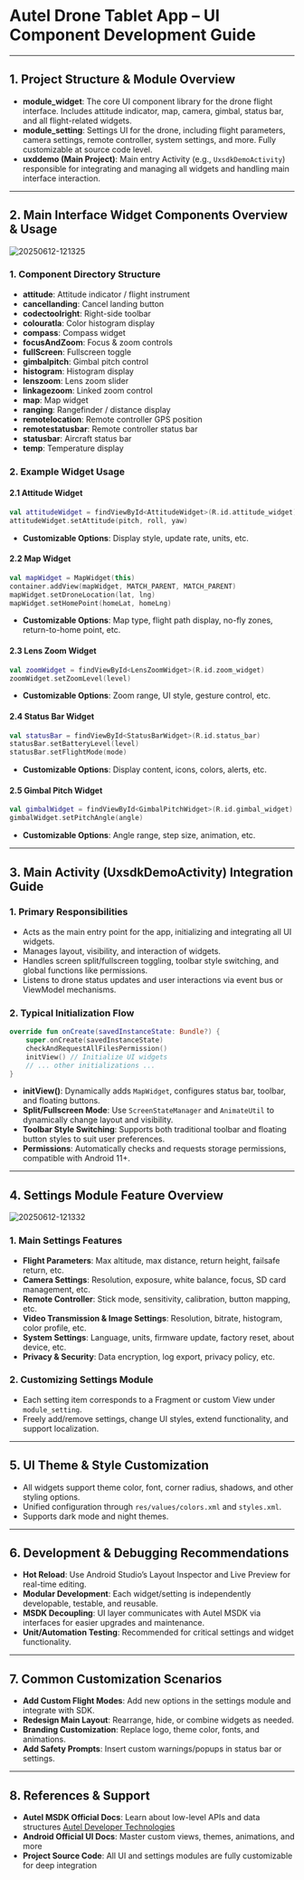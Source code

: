 

# Autel Drone Tablet App – UI Component Development Guide

------

## 1. Project Structure & Module Overview

- **module_widget**: The core UI component library for the drone flight interface. Includes attitude indicator, map, camera, gimbal, status bar, and all flight-related widgets.
- **module_setting**: Settings UI for the drone, including flight parameters, camera settings, remote controller, system settings, and more. Fully customizable at source code level.
- **uxddemo (Main Project)**: Main entry Activity (e.g., `UxsdkDemoActivity`) responsible for integrating and managing all widgets and handling main interface interaction.

------

## 2. Main Interface Widget Components Overview & Usage

![20250612-121325](20250612-121325.jpg)

### 1. Component Directory Structure

- **attitude**: Attitude indicator / flight instrument
- **cancellanding**: Cancel landing button
- **codectoolright**: Right-side toolbar
- **colouratla**: Color histogram display
- **compass**: Compass widget
- **focusAndZoom**: Focus & zoom controls
- **fullScreen**: Fullscreen toggle
- **gimbalpitch**: Gimbal pitch control
- **histogram**: Histogram display
- **lenszoom**: Lens zoom slider
- **linkagezoom**: Linked zoom control
- **map**: Map widget
- **ranging**: Rangefinder / distance display
- **remotelocation**: Remote controller GPS position
- **remotestatusbar**: Remote controller status bar
- **statusbar**: Aircraft status bar
- **temp**: Temperature display

### 2. Example Widget Usage

#### 2.1 Attitude Widget

```kotlin
val attitudeWidget = findViewById<AttitudeWidget>(R.id.attitude_widget)
attitudeWidget.setAttitude(pitch, roll, yaw)
```

- **Customizable Options**: Display style, update rate, units, etc.

#### 2.2 Map Widget

```kotlin
val mapWidget = MapWidget(this)
container.addView(mapWidget, MATCH_PARENT, MATCH_PARENT)
mapWidget.setDroneLocation(lat, lng)
mapWidget.setHomePoint(homeLat, homeLng)
```

- **Customizable Options**: Map type, flight path display, no-fly zones, return-to-home point, etc.

#### 2.3 Lens Zoom Widget

```kotlin
val zoomWidget = findViewById<LensZoomWidget>(R.id.zoom_widget)
zoomWidget.setZoomLevel(level)
```

- **Customizable Options**: Zoom range, UI style, gesture control, etc.

#### 2.4 Status Bar Widget

```kotlin
val statusBar = findViewById<StatusBarWidget>(R.id.status_bar)
statusBar.setBatteryLevel(level)
statusBar.setFlightMode(mode)
```

- **Customizable Options**: Display content, icons, colors, alerts, etc.

#### 2.5 Gimbal Pitch Widget

```kotlin
val gimbalWidget = findViewById<GimbalPitchWidget>(R.id.gimbal_widget)
gimbalWidget.setPitchAngle(angle)
```

- **Customizable Options**: Angle range, step size, animation, etc.

------

## 3. Main Activity (UxsdkDemoActivity) Integration Guide

### 1. Primary Responsibilities

- Acts as the main entry point for the app, initializing and integrating all UI widgets.
- Manages layout, visibility, and interaction of widgets.
- Handles screen split/fullscreen toggling, toolbar style switching, and global functions like permissions.
- Listens to drone status updates and user interactions via event bus or ViewModel mechanisms.

### 2. Typical Initialization Flow

```kotlin
override fun onCreate(savedInstanceState: Bundle?) {
    super.onCreate(savedInstanceState)
    checkAndRequestAllFilesPermission()
    initView() // Initialize UI widgets
    // ... other initializations ...
}
```

- **initView()**: Dynamically adds `MapWidget`, configures status bar, toolbar, and floating buttons.
- **Split/Fullscreen Mode**: Use `ScreenStateManager` and `AnimateUtil` to dynamically change layout and visibility.
- **Toolbar Style Switching**: Supports both traditional toolbar and floating button styles to suit user preferences.
- **Permissions**: Automatically checks and requests storage permissions, compatible with Android 11+.

------

## 4. Settings Module Feature Overview

![20250612-121332](20250612-121332.jpg)

### 1. Main Settings Features

- **Flight Parameters**: Max altitude, max distance, return height, failsafe return, etc.
- **Camera Settings**: Resolution, exposure, white balance, focus, SD card management, etc.
- **Remote Controller**: Stick mode, sensitivity, calibration, button mapping, etc.
- **Video Transmission & Image Settings**: Resolution, bitrate, histogram, color profile, etc.
- **System Settings**: Language, units, firmware update, factory reset, about device, etc.
- **Privacy & Security**: Data encryption, log export, privacy policy, etc.

### 2. Customizing Settings Module

- Each setting item corresponds to a Fragment or custom View under `module_setting`.
- Freely add/remove settings, change UI styles, extend functionality, and support localization.

------

## 5. UI Theme & Style Customization

- All widgets support theme color, font, corner radius, shadows, and other styling options.
- Unified configuration through `res/values/colors.xml` and `styles.xml`.
- Supports dark mode and night themes.

------

## 6. Development & Debugging Recommendations

- **Hot Reload**: Use Android Studio’s Layout Inspector and Live Preview for real-time editing.
- **Modular Development**: Each widget/setting is independently developable, testable, and reusable.
- **MSDK Decoupling**: UI layer communicates with Autel MSDK via interfaces for easier upgrades and maintenance.
- **Unit/Automation Testing**: Recommended for critical settings and widget functionality.

------

## 7. Common Customization Scenarios

- **Add Custom Flight Modes**: Add new options in the settings module and integrate with SDK.
- **Redesign Main Layout**: Rearrange, hide, or combine widgets as needed.
- **Branding Customization**: Replace logo, theme color, fonts, and animations.
- **Add Safety Prompts**: Insert custom warnings/popups in status bar or settings.

------

## 8. References & Support

- **Autel MSDK Official Docs**: Learn about low-level APIs and data structures
   [Autel Developer Technologies](https://developer.autelrobotics.com/)
- **Android Official UI Docs**: Master custom views, themes, animations, and more
- **Project Source Code**: All UI and settings modules are fully customizable for deep integration

